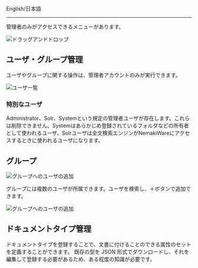 English/日本語 
***

管理者のみがアクセスできるメニューがあります。

![ドラッグアンドドロップ](https://raw.githubusercontent.com/wiki/aegif/NemakiWare/Images/NemakiWare-AdminMenu-Ja.png)


## ユーザ・グループ管理

ユーザやグループに関する操作は、管理者アカウントのみが実行できます。

![ユーザ一覧](https://raw.githubusercontent.com/wiki/aegif/NemakiWare/Images/NemakiWare-UserList-Ja.png)

### 特別なユーザ

Administrator、Solr、Systemという規定の管理者ユーザが存在します。これらは削除できません。Systemはあらかじめ登録されているフォルダなどの所有者として使われるユーザ、Solrユーザは全文検索エンジンがNemakiWareにアクセスするときに使われるユーザになります。

## グループ

![グループへのユーザの追加](https://raw.githubusercontent.com/wiki/aegif/NemakiWare/Images/NemakiWare-GroupList-Ja.png)

グループには複数のユーザが所属できます。ユーザを検索し、＋ボタンで追加できます。

![グループへのユーザの追加](https://raw.githubusercontent.com/wiki/aegif/NemakiWare/Images/NemakiWare-GroupAdd-Ja.png)


## ドキュメントタイプ管理

ドキュメントタイプを登録することで、文書に付けることのできる属性のセットを定義することができます。
既存の型を JSON 形式でダウンロードし、それを編集して登録する必要があるため、ある程度の知識が必要です。
